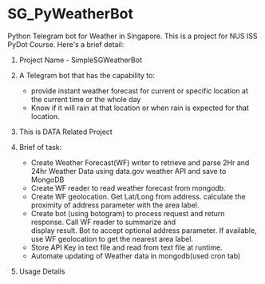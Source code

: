 # SG_PyWeatherBot
Python Telegram bot for Weather in Singapore. 
This is a project for NUS ISS PyDot Course. Here's a brief detail:

1. Project Name - SimpleSGWeatherBot

2. A Telegram bot that has the capability to: 
   - provide instant weather forecast for current or specific location at the current time or the whole day 
   - Know if it will rain at that location or when rain is expected for that location.

3. This is DATA Related Project

4. Brief of task:	 	 	 	
   - Create Weather Forecast(WF) writer to retrieve and parse 2Hr and 24hr Weather Data using data.gov weather API and save to MongoDB
   - Create WF reader to read weather forecast from mongodb.
   - Create WF geolocation. Get Lat/Long from address. calculate the proximity of address parameter with the    area label. 
   - Create bot (using botogram) to process request and return response. Call WF reader to summarize and   
     display result. Bot to accept optional address parameter. If available, use WF geolocation to get the 
     nearest area label.
   - Store API Key in text file and read from text file at runtime.      	 	
   - Automate updating of Weather data in mongodb(used cron tab)


5. Usage Details


